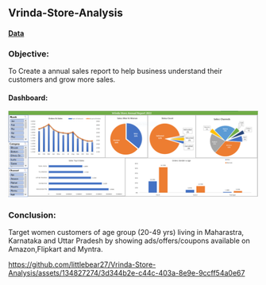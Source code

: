 ## Vrinda-Store-Analysis
#### [Data](https://drive.google.com/drive/folders/1fjSivPLPaXnygIEacTt1LgEgt-9lNbDe?usp=drive_link)

### Objective: 
To Create a annual sales report to help business understand their customers and grow more sales.

#### Dashboard:
![Dashboard](https://github.com/littlebear27/Vrinda-Store-Analysis/blob/main/dashboard.PNG)


### Conclusion: 
Target women customers of age group (20-49 yrs) living in Maharastra, Karnataka and Uttar Pradesh by showing ads/offers/coupons available on Amazon,Flipkart and Myntra.


https://github.com/littlebear27/Vrinda-Store-Analysis/assets/134827274/3d344b2e-c44c-403a-8e9e-9ccff54a0e67

